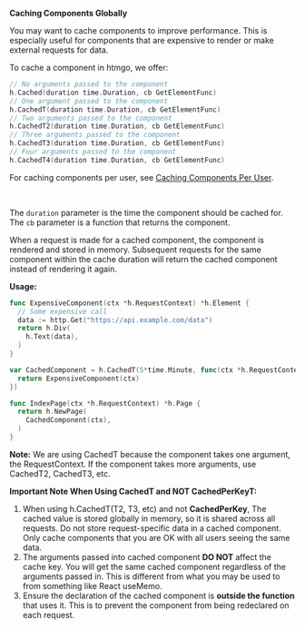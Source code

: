 **Caching Components Globally**

You may want to cache components to improve performance. This is especially useful for components that are expensive to render 
or make external requests for data.

To cache a component in htmgo, we offer:

```go
// No arguments passed to the component
h.Cached(duration time.Duration, cb GetElementFunc)
// One argument passed to the component
h.CachedT(duration time.Duration, cb GetElementFunc)
// Two arguments passed to the component
h.CachedT2(duration time.Duration, cb GetElementFunc)
// Three arguments passed to the component
h.CachedT3(duration time.Duration, cb GetElementFunc)
// Four arguments passed to the component
h.CachedT4(duration time.Duration, cb GetElementFunc)
```
For caching components per user, see [Caching Components Per User](#performance-caching-per-user).

<br>

The `duration` parameter is the time the component should be cached for. The `cb` parameter is a function that returns the component.

When a request is made for a cached component, the component is rendered and stored in memory. Subsequent requests for the same component within the cache duration will return the cached component instead of rendering it again.

**Usage:**

```go
func ExpensiveComponent(ctx *h.RequestContext) *h.Element { 
  // Some expensive call
  data := http.Get("https://api.example.com/data")	
  return h.Div(
    h.Text(data),
  )
}

var CachedComponent = h.CachedT(5*time.Minute, func(ctx *h.RequestContext) *h.Element {
  return ExpensiveComponent(ctx)
})

func IndexPage(ctx *h.RequestContext) *h.Page {
  return h.NewPage(
    CachedComponent(ctx),
  )
}
```

**Note:** We are using CachedT because the component takes one argument, the RequestContext.
If the component takes more arguments, use CachedT2, CachedT3, etc.

**Important Note When Using CachedT and NOT CachedPerKeyT:** 
1. When using h.CachedT(T2, T3, etc) and not **CachedPerKey**, The cached value is stored globally in memory, so it is shared across all requests. Do not store request-specific data in a cached component. Only cache components that you are OK with all users seeing the same data.
2. The arguments passed into cached component **DO NOT** affect the cache key. You will get the same cached component regardless of the arguments passed in. This is different from what you may be used to from something like React useMemo.
3. Ensure the declaration of the cached component is **outside the function** that uses it. This is to prevent the component from being redeclared on each request.
